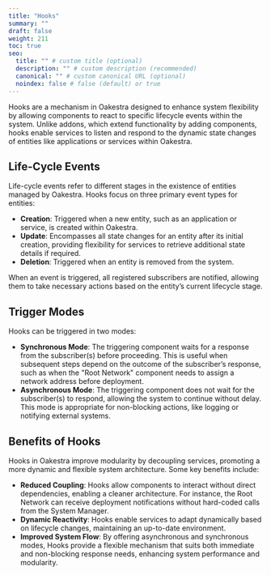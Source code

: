 ```yaml
---
title: "Hooks"
summary: ""
draft: false
weight: 211
toc: true
seo:
  title: "" # custom title (optional)
  description: "" # custom description (recommended)
  canonical: "" # custom canonical URL (optional)
  noindex: false # false (default) or true
---
```


Hooks are a mechanism in Oakestra designed to enhance system flexibility by allowing components to react to specific lifecycle events within the system. Unlike addons, which extend functionality by adding components, hooks enable services to listen and respond to the dynamic state changes of entities like applications or services within Oakestra.

## Life-Cycle Events
Life-cycle events refer to different stages in the existence of entities managed by Oakestra. Hooks focus on three primary event types for entities:
- **Creation**: Triggered when a new entity, such as an application or service, is created within Oakestra.
- **Update**: Encompasses all state changes for an entity after its initial creation, providing flexibility for services to retrieve additional state details if required.
- **Deletion**: Triggered when an entity is removed from the system.

When an event is triggered, all registered subscribers are notified, allowing them to take necessary actions based on the entity’s current lifecycle stage. 

## Trigger Modes

Hooks can be triggered in two modes:
- **Synchronous Mode**: The triggering component waits for a response from the subscriber(s) before proceeding. This is useful when subsequent steps depend on the outcome of the subscriber’s response, such as when the "Root Network" component needs to assign a network address before deployment.
- **Asynchronous Mode**: The triggering component does not wait for the subscriber(s) to respond, allowing the system to continue without delay. This mode is appropriate for non-blocking actions, like logging or notifying external systems.


## Benefits of Hooks
Hooks in Oakestra improve modularity by decoupling services, promoting a more dynamic and flexible system architecture. Some key benefits include:
- **Reduced Coupling**: Hooks allow components to interact without direct dependencies, enabling a cleaner architecture. For instance, the Root Network can receive deployment notifications without hard-coded calls from the System Manager.
- **Dynamic Reactivity**: Hooks enable services to adapt dynamically based on lifecycle changes, maintaining an up-to-date environment.
- **Improved System Flow**: By offering asynchronous and synchronous modes, Hooks provide a flexible mechanism that suits both immediate and non-blocking response needs, enhancing system performance and modularity.
